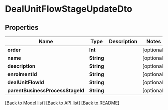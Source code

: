 # DealUnitFlowStageUpdateDto

## Properties
Name | Type | Description | Notes
------------ | ------------- | ------------- | -------------
**order** | **Int** |  | [optional] 
**name** | **String** |  | [optional] 
**description** | **String** |  | [optional] 
**enrolmentId** | **String** |  | [optional] 
**dealUnitFlowId** | **String** |  | [optional] 
**parentBusinessProcessStageId** | **String** |  | [optional] 

[[Back to Model list]](../README.md#documentation-for-models) [[Back to API list]](../README.md#documentation-for-api-endpoints) [[Back to README]](../README.md)


